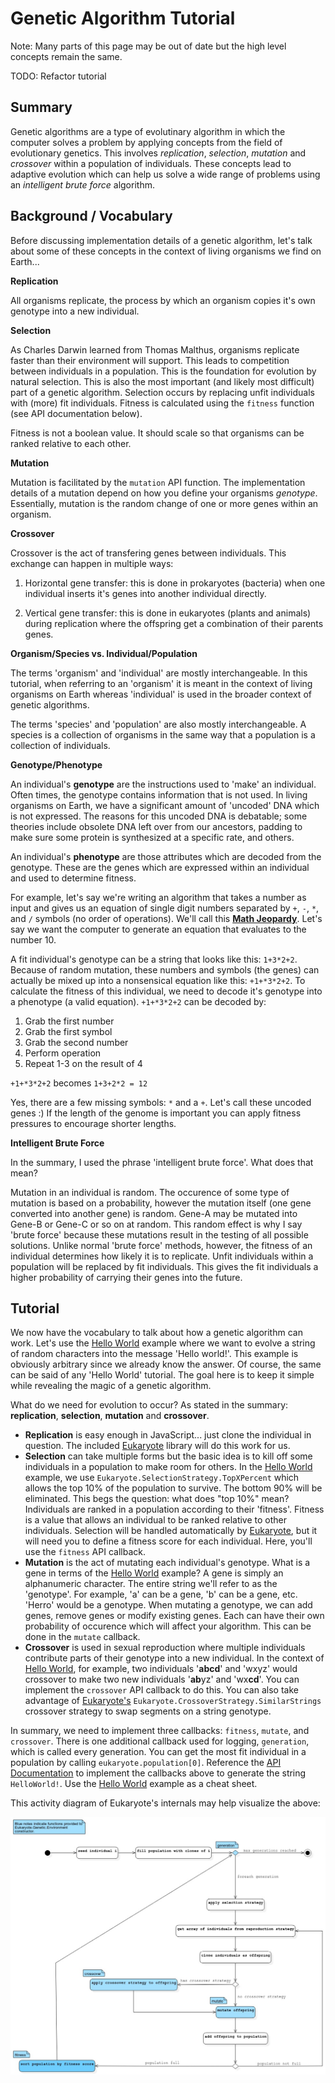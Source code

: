 
# Genetic Algorithm Tutorial

Note: Many parts of this page may be out of date but the high level concepts remain the same.

TODO: Refactor tutorial

## Summary

Genetic algorithms are a type of evolutinary algorithm in which the computer solves a problem by applying
concepts from the field of evolutionary genetics. This involves *replication*, *selection*, *mutation* and 
*crossover* within a population of individuals. These concepts lead to adaptive evolution which
can help us solve a wide range of problems using an *intelligent brute force* algorithm.



## Background / Vocabulary

Before discussing implementation details of a genetic algorithm, let's talk about some of these concepts in the context of living organisms we find on Earth...

**Replication**

All organisms replicate, the process by which an organism copies it's own genotype into a new individual.

**Selection**

As Charles Darwin learned from Thomas Malthus, organisms replicate faster than their environment will support. This leads to competition between individuals in a population. This is the foundation for evolution by natural selection. This is also the most important (and likely most difficult) part of a genetic algorithm. Selection occurs by replacing unfit individuals with (more) fit individuals. Fitness is calculated using the `fitness` function (see API documentation below).

Fitness is not a boolean value. It should scale so that organisms can be ranked relative to each other.

**Mutation**

Mutation is facilitated by the `mutation` API function. The implementation details of a mutation depend on how you define your organisms *genotype*. Essentially, mutation is the random change of one or more genes within an organism.

**Crossover**

Crossover is the act of transfering genes between individuals. This exchange can happen in multiple ways:

1) Horizontal gene transfer: this is done in prokaryotes (bacteria) when one individual inserts it's genes into another individual directly.

2) Vertical gene transfer: this is done in eukaryotes (plants and animals) during replication where the offspring get a combination of their parents genes.

**Organism/Species vs. Individual/Population**

The terms 'organism' and 'individual' are mostly interchangeable. In this tutorial, when referring to an 'organism' it is meant in the context of living organisms on Earth whereas 'individual' is used in the broader context of genetic algorithms.

The terms 'species' and 'population' are also mostly interchangeable. A species is a collection of organisms in the same way that a population is a collection of individuals.

**Genotype/Phenotype**

An individual's **genotype** are the instructions used to 'make' an individual. Often times, the genotype contains information that is not used. In living organisms on Earth, we have a significant amount of 'uncoded' DNA which is not expressed. The reasons for this uncoded DNA is debatable; some theories include obsolete DNA left over from our ancestors, padding to make sure some protein is synthesized at a specific rate, and others.

An individual's **phenotype** are those attributes which are decoded from the genotype. These are the genes which are expressed within an individual and used to determine fitness.

For example, let's say we're writing an algorithm that takes a number as input and gives us an equation of single digit numbers separated by `+`, `-`, `*`, and `/` symbols (no order of operations). We'll call this **[Math Jeopardy](mathJeopardy)**. Let's say we want the computer to generate an equation that evaluates to the number 10.

A fit individual's genotype can be a string that looks like this: `1+3*2+2`. Because of random mutation, these numbers and symbols (the genes) can actually be mixed up into a nonsensical equation like this: `+1+*3*2+2`. To calculate the fitness of this individual, we need to decode it's genotype into a phenotype (a valid equation). `+1+*3*2+2` can be decoded by:

1. Grab the first number
2. Grab the first symbol
3. Grab the second number
4. Perform operation
5. Repeat 1-3 on the result of 4

`+1+*3*2+2` becomes `1+3+2*2 = 12`

Yes, there are a few missing symbols: `*` and a `+`. Let's call these uncoded genes :) If the length of the genome is important you can apply fitness pressures to encourage shorter lengths.

**Intelligent Brute Force**

In the summary, I used the phrase 'intelligent brute force'. What does that mean?

Mutation in an individual is random. The occurence of some type of mutation is based on a probability, however the mutation itself (one gene converted into another gene) is random. Gene-A may be mutated into Gene-B or Gene-C or so on at random. This random effect is why I say 'brute force' because these mutations result in the testing of all possible solutions. Unlike normal 'brute force' methods, however, the fitness of an individual determines how likely it is to replicate. Unfit individuals within a population will be replaced by fit individuals. This gives the fit individuals a higher probability of carrying their genes into the future.



## Tutorial

We now have the vocabulary to talk about how a genetic algorithm can work. Let's use the [Hello World](helloWorld) example where we want to evolve a string of random characters into the message 'Hello world!'. This example is obviously arbitrary since we already know the answer. Of course, the same can be said of any 'Hello World' tutorial. The goal here is to keep it simple while revealing the magic of a genetic algorithm.

What do we need for evolution to occur? As stated in the summary: **replication**, **selection**, **mutation** and **crossover**.

 - **Replication** is easy enough in JavaScript... just clone the individual in question. The included [Eukaryote](../src) library will do this work for us.
 - **Selection** can take multiple forms but the basic idea is to kill off some individuals in a population to make room for others. In the [Hello World](helloWorld) example, we use `Eukaryote.SelectionStrategy.TopXPercent` which allows the top 10% of the population to survive. The bottom 90% will be eliminated. This begs the question: what does "top 10%" mean? Individuals are ranked in a population according to their 'fitness'. Fitness is a value that allows an individual to be ranked relative to other individuals. Selection will be handled automatically by [Eukaryote](../src), but it will need you to define a fitness score for each individual. Here, you'll use the `fitness` API callback.
 - **Mutation** is the act of mutating each individual's genotype. What is a gene in terms of the [Hello World](helloWorld) example? A gene is simply an alphanumeric character. The entire string we'll refer to as the 'genotype'. For example, 'a' can be a gene, 'b' can be a gene, etc. 'Herro' would be a genotype. When mutating a genotype, we can add genes, remove genes or modify existing genes. Each can have their own probability of occurence which will affect your algorithm. This can be done in the `mutate` callback.
 - **Crossover** is used in sexual reproduction where multiple individuals contribute parts of their genotype into a new individual. In the context of [Hello World](helloWorld), for example, two individuals '**abcd**' and 'wxyz' would crossover to make two new individuals '**ab**yz' and 'wx**cd**'. You can implement the `crossover` API callback to do this. You can also take advantage of [Eukaryote's](../src) `Eukaryote.CrossoverStrategy.SimilarStrings` crossover strategy to swap segments on a string genotype.

In summary, we need to implement three callbacks: `fitness`, `mutate`, and `crossover`. There is one additional callback used for logging, `generation`, which is called every generation. You can get the most fit individual in a population by calling `eukaryote.population[0]`. Reference the [API Documentation](../src/README.md) to implement the callbacks above to generate the string `HelloWorld!`. Use the [Hello World](helloWorld) example as a cheat sheet.

This activity diagram of Eukaryote's internals may help visualize the above:

![activity diagram](documentation/activity-seed.jpg)